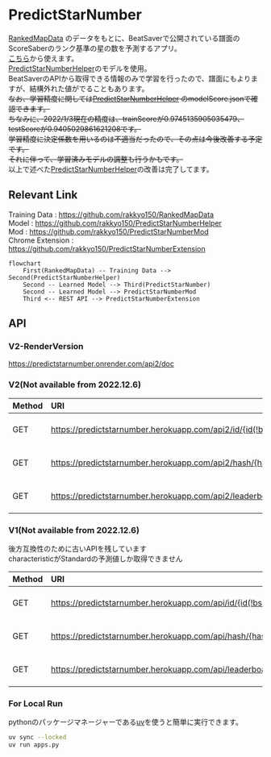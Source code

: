 # PredictStarNumber

[RankedMapData](https://github.com/rakkyo150/RankedMapData)
のデータをもとに、BeatSaverで公開されている譜面のScoreSaberのランク基準の星の数を予測するアプリ。<br>
[こちら](https://predictstarnumber.onrender.com)から使えます。<br>
[PredictStarNumberHelper](https://github.com/rakkyo150/PredictStarNumberHelper)のモデルを使用。<br>
BeatSaverのAPIから取得できる情報のみで学習を行ったので、譜面にもよりますが、結構外れた値がでることもあります。<br>
~~なお、学習精度に関しては[PredictStarNumberHelper](https://github.com/rakkyo150/PredictStarNumberHelper)
のmodelScore.jsonで確認できます。<br>
ちなみに、2022/1/3現在の精度は、trainScoreが0.9745135905035479、testScoreが0.9405029861621208です。<br>
学習精度に決定係数を用いるのは不適当だったので、その点は今後改善する予定です。<br>
それに伴って、学習済みモデルの調整も行うかもです。<br>~~
以上で述べた[PredictStarNumberHelper](https://github.com/rakkyo150/PredictStarNumberHelper)の改善は完了してます。

## Relevant Link

Training Data : https://github.com/rakkyo150/RankedMapData <br>
Model : https://github.com/rakkyo150/PredictStarNumberHelper <br>
Mod : https://github.com/rakkyo150/PredictStarNumberMod <br>
Chrome Extension : https://github.com/rakkyo150/PredictStarNumberExtension <br>

```mermaid
flowchart
    First(RankedMapData) -- Training Data --> Second(PredictStarNumberHelper)
    Second -- Learned Model --> Third(PredictStarNumber)
    Second -- Learned Model --> PredictStarNumberMod
    Third <-- REST API --> PredictStarNumberExtension
```

## API

### V2-RenderVersion

https://predictstarnumber.onrender.com/api2/doc

### V2(Not available from 2022.12.6)

|Method|URI|Models|
|:---|:---|:---|
|GET|https://predictstarnumber.herokuapp.com/api2/id/{id(!bsr)}|{ characteristic-difficulty : PredictedStarNumber(float) }|
|GET|https://predictstarnumber.herokuapp.com/api2/hash/{hash}|{ characteristic-difficulty : PredictedStarNumber(float) }|
|GET|https://predictstarnumber.herokuapp.com/api2/leaderboardId/{leaderboardId}|{ characteristic-difficulty : PredictedStarNumber(float) }|

### V1(Not available from 2022.12.6)

後方互換性のために古いAPIを残しています<br>
characteristicがStandardの予測値しか取得できません

|Method|URI|Models|
|:---|:---|:---|
|GET|https://predictstarnumber.herokuapp.com/api/id/{id(!bsr)}|{ difficulty : PredictedStarNumber(float) }|
|GET|https://predictstarnumber.herokuapp.com/api/hash/{hash}|{ difficulty : PredictedStarNumber(float) }|
|GET|https://predictstarnumber.herokuapp.com/api/leaderboardId/{leaderboardId}|{ difficulty : PredictedStarNumber(float) }|

### For Local Run
pythonのパッケージマネージャーである[uv](https://github.com/astral-sh/uv)を使うと簡単に実行できます。
```bash
uv sync --locked
uv run apps.py
```
